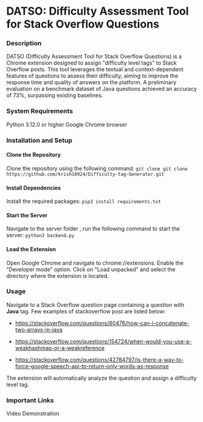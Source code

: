 # DATSO: Difficulty Assessment Tool for Stack Overflow Questions

### Description
DATSO (Difficulty Assessment Tool for Stack Overflow Questions) is a Chrome extension designed to assign "difficulty level tags" to Stack Overflow posts. This tool leverages the textual and context-dependent features of questions to assess their difficulty, aiming to improve the response time and quality of answers on the platform. A preliminary evaluation on a benchmark dataset of Java questions achieved an accuracy of 73%, surpassing existing baselines.

### System Requirements
Python 3.12.0 or higher
Google Chrome browser

### Installation and Setup
#### Clone the Repository
Clone the repository using the following command:
```git clone git clone https://github.com/krish10924/Difficulty-tag-Generator.git```

#### Install Dependencies
Install the required packages:
```pip3 install requirements.txt```

#### Start the Server
Navigate to the server folder , run the following command to start the server:
```python3 backend.py```

#### Load the Extension
Open Google Chrome and navigate to chrome://extensions.
Enable the "Developer mode" option.
Click on "Load unpacked" and select the directory where the extension is located.
### Usage
Navigate to a Stack Overflow question page containing a question with **Java** tag.
Few examples of stackoverflow post are listed below: 
- https://stackoverflow.com/questions/80476/how-can-i-concatenate-two-arrays-in-java
* https://stackoverflow.com/questions/154724/when-would-you-use-a-weakhashmap-or-a-weakreference
+ https://stackoverflow.com/questions/42784797/is-there-a-way-to-force-google-speech-api-to-return-only-words-as-response

The extension will automatically analyze the question and assign a difficulty level tag.
### Important Links
Video Demonstration
